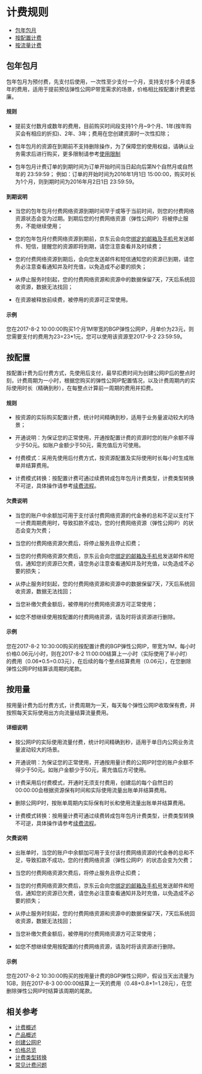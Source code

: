 # 计费规则
- [包年包月](Billing-Rules#user-content-1)
- [按配置计费](Billing-Rules#user-content-2)
- [按流量计费](Billing-Rules#user-content-3)
 
## 包年包月

<div id="user-content-1"></div>

包年包月为预付费，先支付后使用，一次性至少支付一个月，支持支付多个月或多年的费用，适用于提前预估弹性公网IP带宽需求的场景，价格相比按配置计费更低廉。

#### 规则

- 提前支付数月或数年的费用，目前购买时间段支持1个月~9个月、1年(按年购买会有相应的折扣)、2年、3年；费用在您创建资源时一次性扣除；

- 包年包月的资源在到期前不支持删除操作，为了保障您的使用权益，请确认业务需求后进行购买，更多限制请参考[使用限制](../Introduction/Restrictions.md)

- 包年包月计费订单的到期时间为订单开始时间当日起向后第N个自然月或自然年的 23:59:59；
例如：订单的开始时间为2016年1月1日 15:00:00，购买时长为1个月，则到期时间为2016年月2日1日 23:59:59。



#### 到期说明
- 当您的包年包月付费网络资源到期时间早于或等于当前时间，则您的付费网络资源状态会变为过期。到期后您的付费网络资源（弹性公网IP）将被停止服务，不能继续使用；

- 您的包年包月付费网络资源到期前，京东云会向您[绑定的邮箱及手机号](https://docs.jdcloud.com/cn/account-management/change-jdcloud-phone-number)发送邮件、短信，提醒您的资源即将到期，请您注意查看并及时续费；

- 您的付费网络资源到期后，会向您发送邮件和短信通知您的资源已到期，请您务必注意查看通知并及时充值，以免造成不必要的损失；

- 从停止服务时刻起，您的付费网络资源和资源中的数据保留7天，7天后系统回收资源，数据无法找回；

- 在资源被释放前续费，被停用的资源可正常使用。

#### 示例
您在2017-8-2 10:00:00购买1个月1M带宽的BGP弹性公网IP，月单价为23元，则您需要支付的费用为23=23\*1元，您可以使用该资源至2017-9-2 23:59:59。

## 按配置

<div id="user-content-2"></div>

按配置计费为后付费方式，先使用后支付，最早扣费时间为创建公网IP后的整点时刻，计费周期为一小时，根据您购买的弹性公网IP配置情况，以及计费周期内的实际使用时长（精确到秒），在每整点计算前一周期的费用并扣费。

#### 规则
- 按资源的实际购买配置计费，统计时间精确到秒，适用于业务量波动较大的场景；

- 开通说明：为保证您的正常使用，开通按配置计费的资源时您的账户余额不得少于50元。如账户金额少于50元，需充值后方可使用。

- 付费模式：采用先使用后付费方式，按资源配置及实际使用时长每小时生成账单并结算费用。

- 计费模式转换：按配置计费可通过续费转成包年包月计费类型，计费类型转换不可逆，具体操作请参考[续费流程](Renew-Process.md)。

#### 欠费说明

- 当您的账户中余额加可用于支付该付费网络资源的代金券的总和不足以支付下一计费周期费用时，导致扣款不成功，您的付费网络资源（弹性公网IP）的状态会变为欠费；

- 当您的付费网络资源欠费后，将停止服务且停止扣费；

- 当您的付费网络资源欠费后，京东云会向您[绑定的邮箱及手机号](https://docs.jdcloud.com/cn/account-management/change-jdcloud-phone-number)发送邮件和短信，通知您的资源已欠费，请您务必注意查看通知并及时充值，以免造成不必要的损失；

- 从停止服务时刻起，您的付费网络资源和资源中的数据保留7天，7天后系统回收资源，数据无法找回；

- 当您补缴欠费金额后，被停用的付费网络资源方可正常使用；

- 如您不想继续使用按配置的付费网络资源，请及时将该资源进行删除。

#### 示例
您在2017-8-2 10:30:00购买的按配置计费的BGP弹性公网IP，带宽为1M，每小时价格0.06元/小时，则在2017-8-2 11:00:00结算上一小时（实际使用了半小时）的费用（0.06\*0.5=0.03元），在后续的每个整点结算费用（0.06元），在您删除弹性公网IP时结算该周期的尾款。




## 按用量

<div id="user-content-3"></div>

按用量计费为后付费方式，计费周期为一天，每天每个弹性公网IP收取保有费，并按照每天实际使用出方向流量结算流量费用。

#### 详细说明
- 按公网IP的实际使用流量付费，统计时间精确到秒，适用于单日内公网业务流量波动较大的场景。

- 开通说明：为保证您的正常使用，开通按用量计费的公网IP时您的账户余额不得少于50元。如账户金额少于50元，需充值后方可使用。

- 计费采用后付费模式，开通时无须支付费用，创建后的每个自然日的00:00:00会根据资源保有时间和实际使用流量出账单并结算费用。

- 删除公网IP时，按账单周期内实际保有时长和使用流量出账单并结算费用。

- 计费模式转换：按用量计费可通过续费转成包年包月计费类型，计费类型转换不可逆，具体操作请参考[续费流程](Renew-Process.md)。

#### 欠费说明
- 出账单时，当您的账户中余额加可用于支付该付费网络资源的代金券的总和不足，导致扣款不成功，您的付费网络资源（弹性公网IP）的状态会变为欠费；

- 当您的付费网络资源欠费后，将停止服务且停止扣费；

- 当您的付费网络资源欠费后，京东云会向您[绑定的邮箱及手机号](https://docs.jdcloud.com/cn/account-management/change-jdcloud-phone-number)发送邮件和短信，通知您的资源已欠费，请您务必注意查看通知并及时充值，以免造成不必要的损失；

- 从停止服务时刻起，您的付费网络资源和资源中的数据保留7天，7天后系统回收资源，数据无法找回；

- 当您补缴欠费金额后，被停用的付费网络资源方可正常使用；

- 如您不想继续使用按配置的付费网络资源，请及时将该资源进行删除。

#### 示例
您在2017-8-2 10:30:00购买的按用量计费的BGP弹性公网IP，假设当天出流量为1GB，则在2017-8-3 00:00:00结算上一天的费用（0.48+0.8\*1=1.28元），在您删除弹性公网IP时结算该周期的尾款。


## 相关参考

- [计费概述](Billing-Overview.md)
- [产品概述](../Introduction/Product-Overview.md)
- [创建公网IP](../Operation-Guide/Elastic-IP-Management/Create-Elastic-IP.md)
- [价格总览](Price-Overview.md)
- [计费类型转换](Change-Billing.md)
- [常见计费问题](FAQ.md)

